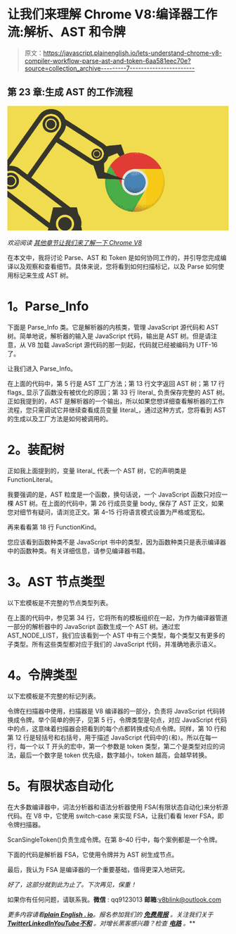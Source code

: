 # 让我们来理解 Chrome V8:编译器工作流:解析、AST 和令牌

> 原文：<https://javascript.plainenglish.io/lets-understand-chrome-v8-compiler-workflow-parse-ast-and-token-6aa581eec70e?source=collection_archive---------7----------------------->

## 第 23 章:生成 AST 的工作流程

![](img/2229cb027639f57877eb360bf75cd927.png)

*欢迎阅读* [*其他章节让我们来了解一下 Chrome V8*](https://medium.com/@huidou)

在本文中，我将讨论 Parse、AST 和 Token 是如何协同工作的，并引导您完成编译以及观察和查看细节。具体来说，您将看到如何扫描标记，以及 Parse 如何使用标记来生成 AST 树。

# **1。Parse_Info**

下面是 Parse_Info 类。它是解析器的内核类，管理 JavaScript 源代码和 AST 树。简单地说，解析器的输入是 JavaScript 代码，输出是 AST 树。但是请注意，从 V8 加载 JavaScript 源代码的那一刻起，代码就已经被编码为 UTF-16 了。

让我们进入 Parse_Info。

在上面的代码中，第 5 行是 AST 工厂方法；第 13 行文字返回 AST 树；第 17 行 flags_ 显示了函数没有被优化的原因；第 33 行 literal_ 负责保存完整的 AST 树。正如我提到的，AST 是解析器的一个输出，所以如果您想详细查看解析器的工作流程，您只需调试它并继续查看成员变量 literal_，通过这种方式，您将看到 AST 的生成以及工厂方法是如何被调用的。

# **2。装配树**

正如我上面提到的，变量 literal_ 代表一个 AST 树，它的声明类是 FunctionLiteral。

我要强调的是，AST 粒度是一个函数，换句话说，一个 JavaScript 函数只对应一棵 AST 树。在上面的代码中，第 26 行成员变量 body_ 保存了 AST 正文，如果您对细节有疑问，请浏览正文。第 4–15 行将语言模式设置为严格或宽松。

再来看看第 18 行 FunctionKind。

您应该看到函数种类不是 JavaScript 书中的类型，因为函数种类只是表示编译器中的函数种类。有关详细信息，请参见编译器书籍。

# **3。AST 节点类型**

以下宏模板是不完整的节点类型列表。

在上面的代码中，参见第 34 行，它将所有的模板组织在一起，为作为编译器管道一部分的解析器中的 JavaScript 函数生成一个 AST 树。通过宏 AST_NODE_LIST，我们应该看到一个 AST 中有三个类型，每个类型又有更多的子类型。所有这些类型都对应于我们的 JavaScript 代码，并准确地表示语义。

# **4。令牌类型**

以下宏模板是不完整的标记列表。

令牌在扫描器中使用，扫描器是 V8 编译器的一部分，负责将 JavaScript 代码转换成令牌。举个简单的例子，见第 5 行，令牌类型是句点，对应 JavaScript 代码中的点，这意味着扫描器会把看到的每个点都转换成句点令牌。同样，第 10 行和第 12 行是轻括号和右括号，用于描述 JavaScript 代码中的`(`和`)`。所以在每一行，每一个以 T 开头的宏中，第一个参数是 token 类型，第二个是类型对应的词法，最后一个数字是 token 优先级，数字越小，token 越高，会越早转换。

# **5。有限状态自动化**

在大多数编译器中，词法分析器和语法分析器使用 FSA(有限状态自动化)来分析源代码。在 V8 中，它使用 switch-case 来实现 FSA，让我们看看 lexer FSA，即令牌扫描器。

ScanSingleToken()负责生成令牌。在第 8–40 行中，每个案例都是一个令牌。

下面的代码是解析器 FSA，它使用令牌并为 AST 树生成节点。

最后，我认为 FSA 是编译器的一个重要基础，值得更深入地研究。

*好了，这部分就到此为止了。下次再见，保重！*

如果你有任何问题，请联系我。**微信** : qq9123013 **邮箱**:[v8blink@outlook.com](mailto:v8blink@outlook.com)

*更多内容请看*[***plain English . io***](https://plainenglish.io/)*。报名参加我们的* [***免费周报***](http://newsletter.plainenglish.io/) *。关注我们关于*[***Twitter***](https://twitter.com/inPlainEngHQ)[***LinkedIn***](https://www.linkedin.com/company/inplainenglish/)*[***YouTube***](https://www.youtube.com/channel/UCtipWUghju290NWcn8jhyAw)*[***不和***](https://discord.gg/GtDtUAvyhW) *。对增长黑客感兴趣？检查* [***电路***](https://circuit.ooo/) *。***